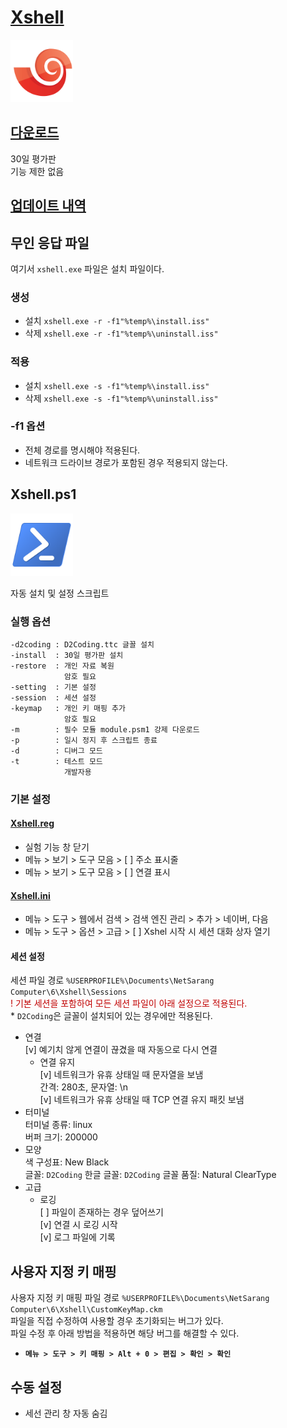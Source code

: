 [**Xshell**](https://www.netsarang.com/xshell/)
===

<img src="logo.png" width=100>

## [다운로드](https://www.majorgeeks.com/mg/getmirror/xshell,1.html)  
30일 평가판  
기능 제한 없음

## [업데이트 내역](https://www.netsarang.com/ko/xshell-update-history/)

## 무인 응답 파일

여기서 `xshell.exe` 파일은 설치 파일이다.

### 생성
* 설치 `xshell.exe -r -f1"%temp%\install.iss"`
* 삭제 `xshell.exe -r -f1"%temp%\uninstall.iss"`

### 적용
* 설치 `xshell.exe -s -f1"%temp%\install.iss"`
* 삭제 `xshell.exe -s -f1"%temp%\uninstall.iss"`

### -f1 옵션
* 전체 경로를 명시해야 적용된다.
* 네트워크 드라이브 경로가 포함된 경우 적용되지 않는다.

## Xshell.ps1

<img src="https://github.com/ssokka/Windows/raw/master/PowerShell/logo.png" width=100>

자동 설치 및 설정 스크립트

### 실행 옵션
```
-d2coding : D2Coding.ttc 글꼴 설치
-install  : 30일 평가판 설치
-restore  : 개인 자료 복원
            암호 필요
-setting  : 기본 설정
-session  : 세션 설정
-keymap   : 개인 키 매핑 추가
            암호 필요
-m        : 필수 모듈 module.psm1 강제 다운로드
-p        : 일시 정지 후 스크립트 종료
-d        : 디버그 모드
-t        : 테스트 모드
            개발자용
```

### 기본 설정
#### [Xshell.reg](Xshell.reg)
* 실험 기능 창 닫기
* 메뉴 > 보기 > 도구 모음 > [ ] 주소 표시줄
* 메뉴 > 보기 > 도구 모음 > [ ] 연결 표시
#### [Xshell.ini](Xshell.ini)
* 메뉴 > 도구 > 웹에서 검색 > 검색 엔진 관리 > 추가 > 네이버, 다음
* 메뉴 > 도구 > 옵션 > 고급 > [ ] Xshel 시작 시 세션 대화 상자 열기

#### 세션 설정
세션 파일 경로 `%USERPROFILE%\Documents\NetSarang Computer\6\Xshell\Sessions`  
<span style="color:#C00000">! 기본 세션을 포함하여 모든 세션 파일이 아래 설정으로 적용된다.</span>  
<span>* `D2Coding`은 글꼴이 설치되어 있는 경우에만 적용된다.</span>  
* 연결  
  [v] 예기치 않게 연결이 끊겼을 때 자동으로 다시 연결
  * 연결 유지  
    [v] 네트워크가 유휴 상태일 때 문자열을 보냄  
    간격: 280초, 문자열: \n  
    [v] 네트워크가 유휴 상태일 때 TCP 연결 유지 패킷 보냄
* 터미널  
  터미널 종류: linux  
  버퍼 크기: 200000  
* 모양  
  색 구성표: New Black  
  글꼴: `D2Coding`
  한글 글꼴: `D2Coding`
  글꼴 품질: Natural ClearType  
* 고급  
  * 로깅  
    [ ] 파일이 존재하는 경우 덮어쓰기  
    [v] 연결 시 로깅 시작  
    [v] 로그 파일에 기록

## 사용자 지정 키 매핑
사용자 지정 키 매핑 파일 경로 `%USERPROFILE%\Documents\NetSarang Computer\6\Xshell\CustomKeyMap.ckm`  
파일을 직접 수정하여 사용할 경우 초기화되는 버그가 있다.  
파일 수정 후 아래 방법을 적용하면 해당 버그를 해결할 수 있다.
* **`메뉴 > 도구 > 키 매핑 > Alt + 0 > 편집 > 확인 > 확인`**

## 수동 설정
* 세선 관리 창 자동 숨김
